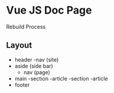 # Vue JS Doc Page
Rebuild Process

## Layout
- header
  -nav (site)
- aside (side bar)
  - nav (page)
- main
  -section
    -article
  -section
    -article
- footer      
